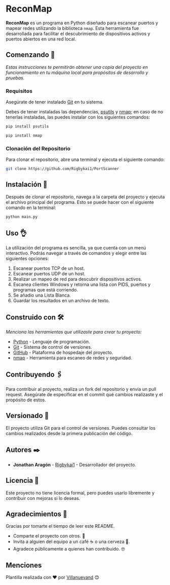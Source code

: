 # ReconMap

**ReconMap** es un programa en Python diseñado para escanear puertos y mapear redes utilizando la biblioteca `nmap`. Esta herramienta fue desarrollada para facilitar el descubrimiento de dispositivos activos y puertos abiertos en una red local.

## Comenzando 🚀

_Estas instrucciones te permitirán obtener una copia del proyecto en funcionamiento en tu máquina local para propósitos de desarrollo y pruebas._

### Requisitos

Asegúrate de tener instalado [Git](https://git-scm.com/) en tu sistema.

Debes de tener instaladas las dependencias, [psutils](https://pypi.org/project/psutil/) y [nmap](https://pypi.org/project/python-nmap/); en caso de no tenerlas instaladas, las puedes instalar con los siguientes comandos:

```bash
pip install psutils
```

```bash
pip install nmap
```

### Clonación del Repositorio

Para clonar el repositorio, abre una terminal y ejecuta el siguiente comando:

```bash
git clone https://github.com/Rigbykai1/PortScanner
```

## Instalación 🔧


Después de clonar el repositorio, navega a la carpeta del proyecto y ejecuta el archivo principal del programa. Esto se puede hacer con el siguiente comando en la terminal:

```bash
python main.py
```


## Uso 👌

La utilización del programa es sencilla, ya que cuenta con un menú interactivo. Podrás navegar a través de comandos y elegir entre las siguientes opciones:

1. Escanear puertos TCP de un host.
2. Escanear puertos UDP de un host.
3. Realizar un mapeo de red para descubrir dispositivos activos.
4. Escanea clientes Windows y retorna una lista con PIDS, puertos y programas que está corriendo.
5. Se añadio una Lista Blanca.
6. Guardar los resultados en un archivo de texto.

## Construido con 🛠️

_Menciona las herramientas que utilizaste para crear tu proyecto:_

* [Python](https://www.python.org/) - Lenguaje de programación.
* [Git](https://git-scm.com/) - Sistema de control de versiones.
* [GitHub](https://github.com/) - Plataforma de hospedaje del proyecto.
* [nmap](https://nmap.org/) - Herramienta para escaneo de redes y seguridad.

## Contribuyendo 🖇️

Para contribuir al proyecto, realiza un fork del repositorio y envía un pull request. Asegúrate de especificar en el commit qué cambios realizaste y el propósito de estos.

## Versionado 📌

El proyecto utiliza Git para el control de versiones. Puedes consultar los cambios realizados desde la primera publicación del código.

## Autores ✒️

* **Jonathan Aragón** - [Rigbykai1](https://github.com/Rigbykai1/) - Desarrollador del proyecto.

## Licencia 📄

Este proyecto no tiene licencia formal, pero puedes usarlo libremente y contribuir con mejoras si lo deseas.

## Agradecimientos 🎉

Gracias por tomarte el tiempo de leer este README.

* Comparte el proyecto con otros. 📢
* Invita a alguien del equipo a un café ☕ o una cerveza 🍺.
* Agradece públicamente a quienes han contribuido. 🤓

## Menciones

Plantilla realizada con ❤️ por [Villanuevand](https://github.com/Villanuevand) 😊
